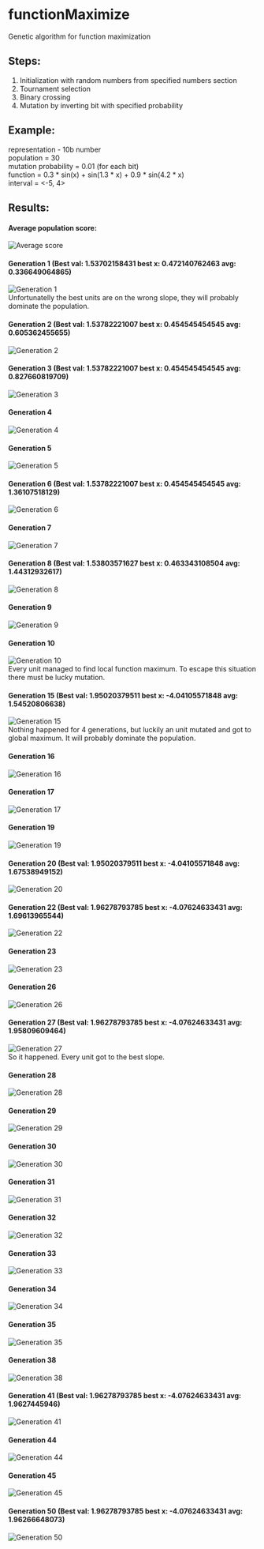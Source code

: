 # functionMaximize
Genetic algorithm for function maximization

## Steps:
  1. Initialization with random numbers from specified numbers section
  2. Tournament selection
  3. Binary crossing
  4. Mutation by inverting bit with specified probability

## Example:  
  representation - 10b number  
  population = 30  
  mutation probability = 0.01 (for each bit)  
  function = 0.3 * sin(x) + sin(1.3 * x) + 0.9 * sin(4.2 * x)  
  interval = <-5, 4>  
    
## Results:  
  #### Average population score:  
  ![Average score](https://github.com/bartas28/functionMaximize/blob/master/results/averages.png)  
  
  #### Generation 1 (Best val: 1.53702158431 best x: 0.472140762463 avg: 0.336649064865)   
  ![Generation 1](https://github.com/bartas28/functionMaximize/blob/master/results/gen1.png)  
  Unfortunatelly the best units are on the wrong slope, they will probably dominate the population.  
  
  #### Generation 2 (Best val: 1.53782221007 best x: 0.454545454545 avg: 0.605362455655)  
  ![Generation 2](https://github.com/bartas28/functionMaximize/blob/master/results/gen2.png)  
  
  #### Generation 3 (Best val: 1.53782221007 best x: 0.454545454545 avg: 0.827660819709)  
  ![Generation 3](https://github.com/bartas28/functionMaximize/blob/master/results/gen3.png)  
  
  #### Generation 4  
  ![Generation 4](https://github.com/bartas28/functionMaximize/blob/master/results/gen4.png)  
  
  #### Generation 5  
  ![Generation 5](https://github.com/bartas28/functionMaximize/blob/master/results/gen5.png) 
  
  #### Generation 6 (Best val: 1.53782221007 best x: 0.454545454545 avg: 1.36107518129)  
  ![Generation 6](https://github.com/bartas28/functionMaximize/blob/master/results/gen6.png)  
  
  #### Generation 7  
  ![Generation 7](https://github.com/bartas28/functionMaximize/blob/master/results/gen7.png)  
  
  #### Generation 8 (Best val: 1.53803571627 best x: 0.463343108504 avg: 1.44312932617)  
  ![Generation 8](https://github.com/bartas28/functionMaximize/blob/master/results/gen8.png)  
  
  #### Generation 9  
  ![Generation 9](https://github.com/bartas28/functionMaximize/blob/master/results/gen9.png)  
  
  #### Generation 10  
  ![Generation 10](https://github.com/bartas28/functionMaximize/blob/master/results/gen10.png)  
  Every unit managed to find local function maximum. To escape this situation there must be lucky mutation.  
  
  #### Generation 15 (Best val: 1.95020379511 best x: -4.04105571848 avg: 1.54520806638)  
  ![Generation 15](https://github.com/bartas28/functionMaximize/blob/master/results/gen15.png)  
  Nothing happened for 4 generations, but luckily an unit mutated and got to global maximum. It will probably dominate the population.  
  
  #### Generation 16  
  ![Generation 16](https://github.com/bartas28/functionMaximize/blob/master/results/gen16.png)  
  
  #### Generation 17  
  ![Generation 17](https://github.com/bartas28/functionMaximize/blob/master/results/gen17.png)  
  
  #### Generation 19  
  ![Generation 19](https://github.com/bartas28/functionMaximize/blob/master/results/gen19.png)  
  
  #### Generation 20 (Best val: 1.95020379511 best x: -4.04105571848 avg: 1.67538949152)  
  ![Generation 20](https://github.com/bartas28/functionMaximize/blob/master/results/gen20.png)  
  
  #### Generation 22 (Best val: 1.96278793785 best x: -4.07624633431 avg: 1.69613965544)  
  ![Generation 22](https://github.com/bartas28/functionMaximize/blob/master/results/gen22.png)  
  
  #### Generation 23  
  ![Generation 23](https://github.com/bartas28/functionMaximize/blob/master/results/gen23.png)  
  
  #### Generation 26  
  ![Generation 26](https://github.com/bartas28/functionMaximize/blob/master/results/gen26.png)  
  
  #### Generation 27 (Best val: 1.96278793785 best x: -4.07624633431 avg: 1.95809609464)  
  ![Generation 27](https://github.com/bartas28/functionMaximize/blob/master/results/gen27.png)  
  So it happened. Every unit got to the best slope.  
  
  #### Generation 28  
  ![Generation 28](https://github.com/bartas28/functionMaximize/blob/master/results/gen28.png)  
  
  #### Generation 29  
  ![Generation 29](https://github.com/bartas28/functionMaximize/blob/master/results/gen29.png)  
  
  #### Generation 30  
  ![Generation 30](https://github.com/bartas28/functionMaximize/blob/master/results/gen30.png)  
  
  #### Generation 31  
  ![Generation 31](https://github.com/bartas28/functionMaximize/blob/master/results/gen31.png)  
  
  #### Generation 32  
  ![Generation 32](https://github.com/bartas28/functionMaximize/blob/master/results/gen32.png)  
  
  #### Generation 33  
  ![Generation 33](https://github.com/bartas28/functionMaximize/blob/master/results/gen33.png)  
  
  #### Generation 34  
  ![Generation 34](https://github.com/bartas28/functionMaximize/blob/master/results/gen34.png)  
  
  #### Generation 35  
  ![Generation 35](https://github.com/bartas28/functionMaximize/blob/master/results/gen35.png)  
  
  #### Generation 38  
  ![Generation 38](https://github.com/bartas28/functionMaximize/blob/master/results/gen38.png)  
  
  #### Generation 41 (Best val: 1.96278793785 best x: -4.07624633431 avg: 1.9627445946)  
  ![Generation 41](https://github.com/bartas28/functionMaximize/blob/master/results/gen41.png)  
  
  #### Generation 44  
  ![Generation 44](https://github.com/bartas28/functionMaximize/blob/master/results/gen44.png)  
  
  #### Generation 45  
  ![Generation 45](https://github.com/bartas28/functionMaximize/blob/master/results/gen45.png)  
  
  #### Generation 50 (Best val: 1.96278793785 best x: -4.07624633431 avg: 1.96266648073)  
  ![Generation 50](https://github.com/bartas28/functionMaximize/blob/master/results/gen50.png)  
  
